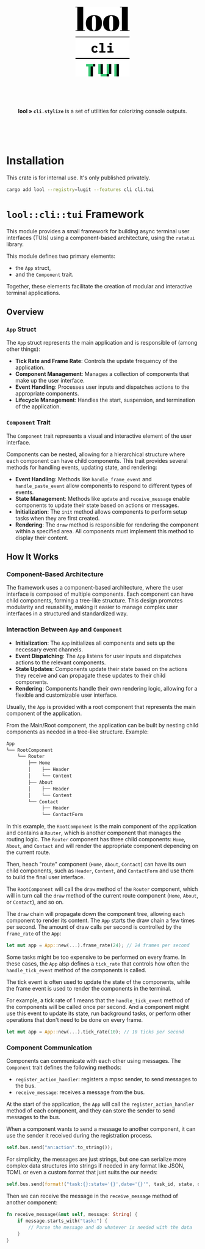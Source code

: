 <p align="center"><img src="../../../.github/img/logo-cli-tui.svg" width="142"></p>

<br>
<br>
<br>

<p align="center"><b>lool » <code>cli.stylize</code></b> is a set of utilities for colorizing console outputs.
</p>

<br>
<br>
<br>

# Installation

This crate is for internal use. It's only published privately. 

```bash
cargo add lool --registry=lugit --features cli cli.tui
```

# `lool::cli::tui` Framework

This module provides a small framework for building async terminal user interfaces (TUIs) using a
component-based architecture, using the `ratatui` library.

This module defines two primary elements: 
- the `App` struct, 
- and the `Component` trait.
 
Together, these elements facilitate the creation of modular and interactive terminal applications.

## Overview

### `App` Struct

The `App` struct represents the main application and is responsible of (among other things):

- **Tick Rate and Frame Rate**: Controls the update frequency of the application.
- **Component Management**: Manages a collection of components that make up the user interface.
- **Event Handling**: Processes user inputs and dispatches actions to the appropriate components.
- **Lifecycle Management**: Handles the start, suspension, and termination of the application.

### `Component` Trait

The `Component` trait represents a visual and interactive element of the user interface.

Components can be nested, allowing for a hierarchical structure where each component can have child
components. This trait provides several methods for handling events, updating state, and rendering:

- **Event Handling**: Methods like `handle_frame_event` and `handle_paste_event` allow components
  to respond to different types of events.
- **State Management**: Methods like `update` and `receive_message` enable components to update
  their state based on actions or messages.
- **Initialization**: The `init` method allows components to perform setup tasks when they are first
  created.
- **Rendering**: The `draw` method is responsible for rendering the component within a specified
  area. All components must implement this method to display their content.

## How It Works

### Component-Based Architecture

The framework uses a component-based architecture, where the user interface is composed of multiple
components. Each component can have child components, forming a tree-like structure. This design
promotes modularity and reusability, making it easier to manage complex user interfaces in a 
structured and standardized way.

### Interaction Between `App` and `Component`

- **Initialization**: The `App` initializes all components and sets up the necessary event channels.
- **Event Dispatching**: The `App` listens for user inputs and dispatches actions to the relevant
  components.
- **State Updates**: Components update their state based on the actions they receive and can
  propagate these updates to their child components.
- **Rendering**: Components handle their own rendering logic, allowing for a flexible and
  customizable user interface.


Usually, the `App` is provided with a root component that represents the main component of the
application.

From the Main/Root component, the application can be built by nesting child components as needed in
a tree-like structure. Example:

```txt
App
└── RootComponent
    └── Router
        ├── Home
        │    ├── Header
        │    └── Content
        ├── About
        │    ├── Header
        │    └── Content
        └── Contact
             ├── Header
             └── ContactForm
```

In this example, the `RootComponent` is the main component of the application and contains a
`Router`, which is another component that manages the routing logic. The `Router` component has
three child components: `Home`, `About`, and `Contact` and will render the appropriate component
depending on the current route.

Then, heach "route" component (`Home`, `About`, `Contact`) can have its own child components, such
as `Header`, `Content`, and `ContactForm` and use them to build the final user interface.

The `RootComponent` will call the `draw` method of the `Router` component, which will in turn call
the `draw` method of the current route component (`Home`, `About`, or `Contact`), and so on.

The `draw` chain will propagate down the component tree, allowing each component to render its
content. The `App` starts the draw chain a few times per second. The amount of draw calls per second
is controlled by the `frame_rate` of the `App`:

```rust
let mut app = App::new(...).frame_rate(24); // 24 frames per second
```

Some tasks might be too expensive to be performed on every frame. In these cases, the `App` alsp
defines a `tick_rate` that controls how often the `handle_tick_event` method of the components is
called.

The tick event is often used to update the state of the components, while the frame event is used to
render the components in the terminal.

For example, a tick rate of 1 means that the `handle_tick_event` method of the components will be
called once per second. And a component might use this event to update its state, run background
tasks, or perform other operations that don't need to be done on every frame.

```rust
let mut app = App::new(...).tick_rate(10); // 10 ticks per second
```

### Component Communication

Components can communicate with each other using messages. The `Component` trait defines the 
following methods:

- `register_action_handler`: registers a mpsc sender, to send messages to the bus.
- `receive_message`: receives a message from the bus.

At the start of the application, the `App` will call the  `register_action_handler` method of each
component, and they can store the sender to send messages to the bus.

When a component wants to send a message to another component, it can use the sender it received
during the registration process.

```rust
self.bus.send("an:action".to_string());
```

For simplicity, the messages are just strings, but one can serialize more complex data structures
into strings if needed in any format like JSON, TOML or even a custom format that just suits the
our needs:

```rust
self.bus.send(format!("task:{}:state='{}',date='{}'", task_id, state, date));
```

Then we can receive the message in the `receive_message` method of another component:

```rust
fn receive_message(&mut self, message: String) {
    if message.starts_with("task:") {
        // Parse the message and do whatever is needed with the data
    }
}
```